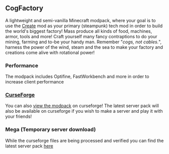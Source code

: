 ## CogFactory
A lightweight and semi-vanilla Minecraft modpack, where your goal is to use the [Create](https://www.curseforge.com/minecraft/mc-mods/create "Create") mod as your primary (steampunk) tech mod in order to build the world's biggest factory! Mass produce all kinds of food, machines, armor, tools and more! Craft yourself many fancy contraptions to do your mining, farming and to-be your handy man. Remember "*cogs, not cables.*", harness the power of the wind, steam and the sea to make your factory and creations come alive with rotational power!

### Performance
The modpack includes Optifine, FastWorkbench and more in order to increase client performance

### [CurseForge](https://www.curseforge.com/ "CurseForge")
You can also [view the modpack](https://www.curseforge.com/minecraft/modpacks/cogfactory "Get the modpack") on curseforge!
The latest server pack will also be available on curseforge if you wish to make a server and play it with your friends!

### Mega (Temporary server download)
While the curseforge files are being processed and verified you can find the latest server pack [here](https://mega.nz/file/BYxhEKob#2K_EkiLnI3rbDdCn83r4d85UOP9asFepeejez6E6QuQ "Server pack")